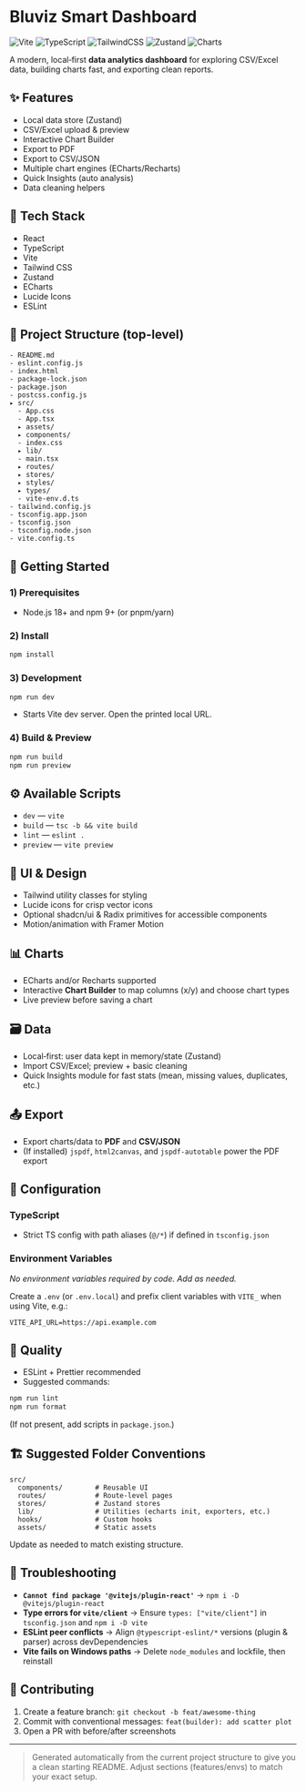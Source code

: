 # Bluviz Smart Dashboard

![Vite](https://img.shields.io/badge/Vite-4+-purple) ![TypeScript](https://img.shields.io/badge/TypeScript-Strict-blue) ![TailwindCSS](https://img.shields.io/badge/TailwindCSS-3+-teal) ![Zustand](https://img.shields.io/badge/State-Zustand-orange) ![Charts](https://img.shields.io/badge/Charts-ECharts/Recharts-informational)

A modern, local‑first **data analytics dashboard** for exploring CSV/Excel data, building charts fast, and exporting clean reports.

## ✨ Features
- Local data store (Zustand)
- CSV/Excel upload & preview
- Interactive Chart Builder
- Export to PDF
- Export to CSV/JSON
- Multiple chart engines (ECharts/Recharts)
- Quick Insights (auto analysis)
- Data cleaning helpers

## 🧱 Tech Stack
- React
- TypeScript
- Vite
- Tailwind CSS
- Zustand
- ECharts
- Lucide Icons
- ESLint

## 📁 Project Structure (top-level)
```
- README.md
- eslint.config.js
- index.html
- package-lock.json
- package.json
- postcss.config.js
▸ src/
  - App.css
  - App.tsx
  ▸ assets/
  ▸ components/
  - index.css
  ▸ lib/
  - main.tsx
  ▸ routes/
  ▸ stores/
  ▸ styles/
  ▸ types/
  - vite-env.d.ts
- tailwind.config.js
- tsconfig.app.json
- tsconfig.json
- tsconfig.node.json
- vite.config.ts
```

## 🚀 Getting Started

### 1) Prerequisites
- Node.js 18+ and npm 9+ (or pnpm/yarn)

### 2) Install
```bash
npm install
```

### 3) Development
```bash
npm run dev
```
- Starts Vite dev server. Open the printed local URL.

### 4) Build & Preview
```bash
npm run build
npm run preview
```

## ⚙️ Available Scripts
- `dev` — `vite`
- `build` — `tsc -b && vite build`
- `lint` — `eslint .`
- `preview` — `vite preview`

## 🎨 UI & Design
- Tailwind utility classes for styling
- Lucide icons for crisp vector icons
- Optional shadcn/ui & Radix primitives for accessible components
- Motion/animation with Framer Motion

## 📊 Charts
- ECharts and/or Recharts supported
- Interactive **Chart Builder** to map columns (x/y) and choose chart types
- Live preview before saving a chart

## 🗃️ Data
- Local‑first: user data kept in memory/state (Zustand)
- Import CSV/Excel; preview + basic cleaning
- Quick Insights module for fast stats (mean, missing values, duplicates, etc.)

## 📤 Export
- Export charts/data to **PDF** and **CSV/JSON**
- (If installed) `jspdf`, `html2canvas`, and `jspdf-autotable` power the PDF export

## 🔧 Configuration
### TypeScript
- Strict TS config with path aliases (`@/*`) if defined in `tsconfig.json`

### Environment Variables
_No environment variables required by code. Add as needed._

Create a `.env` (or `.env.local`) and prefix client variables with `VITE_` when using Vite, e.g.:
```env
VITE_API_URL=https://api.example.com
```

## 🧪 Quality
- ESLint + Prettier recommended
- Suggested commands:
```bash
npm run lint
npm run format
```
(If not present, add scripts in `package.json`.)

## 🏗️ Suggested Folder Conventions
```
src/
  components/        # Reusable UI
  routes/            # Route-level pages
  stores/            # Zustand stores
  lib/               # Utilities (echarts init, exporters, etc.)
  hooks/             # Custom hooks
  assets/            # Static assets
```
Update as needed to match existing structure.

## 🐞 Troubleshooting
- **`Cannot find package '@vitejs/plugin-react'`** → `npm i -D @vitejs/plugin-react`
- **Type errors for `vite/client`** → Ensure `types: ["vite/client"]` in `tsconfig.json` and `npm i -D vite`
- **ESLint peer conflicts** → Align `@typescript-eslint/*` versions (plugin & parser) across devDependencies
- **Vite fails on Windows paths** → Delete `node_modules` and lockfile, then reinstall

## 🤝 Contributing
1. Create a feature branch: `git checkout -b feat/awesome-thing`
2. Commit with conventional messages: `feat(builder): add scatter plot`
3. Open a PR with before/after screenshots

---

> Generated automatically from the current project structure to give you a clean starting README. Adjust sections (features/envs) to match your exact setup.
